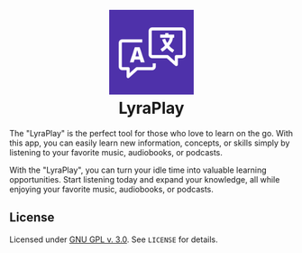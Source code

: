<h1 align="center">
  <br>
  <img src="https://raw.githubusercontent.com/azat-dev/lyra-play/main/LyraPlay/SupportFiles/Assets.xcassets/AppIcon.appiconset/180.png" alt="LyraPlay" width="150"></a>
  <br>
  LyraPlay
  <br>
</h1>

The "LyraPlay" is the perfect tool for those who love to learn on the go. With this app, you can easily learn new information, concepts, or skills simply by listening to your favorite music, audiobooks, or podcasts.

With the "LyraPlay", you can turn your idle time into valuable learning opportunities. Start listening today and expand your knowledge, all while enjoying your favorite music, audiobooks, or podcasts.


## License

Licensed under [GNU GPL v. 3.0](https://opensource.org/licenses/GPL-3.0). See `LICENSE` for details.
